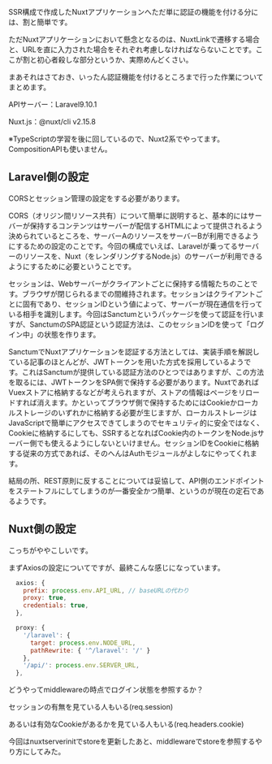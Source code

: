 SSR構成で作成したNuxtアプリケーションへただ単に認証の機能を付ける分には、割と簡単です。

ただNuxtアプリケーションにおいて懸念となるのは、NuxtLinkで遷移する場合と、URLを直に入力された場合をそれぞれ考慮しなければならないことです。ここが割と初心者殺しな部分というか、実際めんどくさい。

まあそれはさておき、いったん認証機能を付けるところまで行った作業についてまとめます。

APIサーバー：Laravel9.10.1

Nuxt.js：@nuxt/cli v2.15.8

※TypeScriptの学習を後に回しているので、Nuxt2系でやってます。CompositionAPIも使いません。

## Laravel側の設定

CORSとセッション管理の設定をする必要があります。

CORS（オリジン間リソース共有）について簡単に説明すると、基本的にはサーバーが保持するコンテンツはサーバーが配信するHTMLによって提供されるよう決められているところを、サーバーAのリソースをサーバーBが利用できるようにするための設定のことです。今回の構成でいえば、Laravelが乗ってるサーバーのリソースを、Nuxt（をレンダリングするNode.js）のサーバーが利用できるようにするために必要ということです。

セッションは、Webサーバーがクライアントごとに保持する情報たちのことです。ブラウザが閉じられるまでの間維持されます。セッションはクライアントごとに固有であり、セッションIDという値によって、サーバーが現在通信を行っている相手を識別します。今回はSanctumというパッケージを使って認証を行いますが、SanctumのSPA認証という認証方法は、このセッションIDを使って「ログイン中」の状態を作ります。

SanctumでNuxtアプリケーションを認証する方法としては、実装手順を解説している記事のほとんどが、JWTトークンを用いた方式を採用しているようです。これはSanctumが提供している認証方法のひとつではありますが、この方法を取るには、JWTトークンをSPA側で保持する必要があります。NuxtであればVuexストアに格納するなどが考えられますが、ストアの情報はページをリロードすれば消えます。かといってブラウザ側で保持するためにはCookieかローカルストレージのいずれかに格納する必要が生じますが、ローカルストレージはJavaScriptで簡単にアクセスできてしまうのでセキュリティ的に安全ではなく、Cookieに格納するにしても、SSRするとなればCookie内のトークンをNode.jsサーバー側でも使えるようにしないといけません。セッションIDをCookieに格納する従来の方式であれば、そのへんはAuthモジュールがよしなにやってくれます。

結局の所、REST原則に反することについては妥協して、API側のエンドポイントをステートフルにしてしまうのが一番安全かつ簡単、というのが現在の定石であるようです。

## Nuxt側の設定

こっちがややこしいです。

まずAxiosの設定についてですが、最終こんな感じになっています。

```js
  axios: {
    prefix: process.env.API_URL, // baseURLの代わり
    proxy: true,
    credentials: true,
  },

  proxy: {
    '/laravel': {
      target: process.env.NODE_URL,
      pathRewrite: { '^/laravel': '/' }
    },
    '/api/': process.env.SERVER_URL,
  },
```



どうやってmiddlewareの時点でログイン状態を参照するか？

セッションの有無を見ている人もいる(req.session)

あるいは有効なCookieがあるかを見ている人もいる(req.headers.cookie)

今回はnuxtserverinitでstoreを更新したあと、middlewareでstoreを参照するやり方にしてみた。

